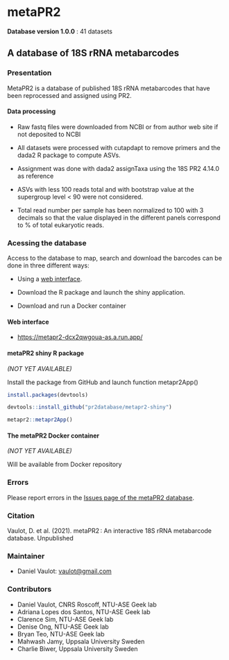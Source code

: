 
<!-- README.md is generated from README.Rmd. Please edit that file -->

# metaPR2

**Database version 1.0.0** : 41 datasets

## A database of 18S rRNA metabarcodes

### Presentation

MetaPR2 is a database of published 18S rRNA metabarcodes that have been
reprocessed and assigned using PR2.

#### Data processing

-   Raw fastq files were downloaded from NCBI or from author web site if
    not deposited to NCBI

-   All datasets were processed with cutapdapt to remove primers and the
    dada2 R package to compute ASVs.

-   Assignment was done with dada2 assignTaxa using the 18S PR2 4.14.0
    as reference

-   ASVs with less 100 reads total and with bootstrap value at the
    supergroup level &lt; 90 were not considered.

-   Total read number per sample has been normalized to 100 with 3
    decimals so that the value displayed in the different panels
    correspond to % of total eukaryotic reads.

### Acessing the database

Access to the database to map, search and download the barcodes can be
done in three different ways:

-   Using a [web interface](https://metapr2-dcx2qwgoua-as.a.run.app/).

-   Download the R package and launch the shiny application.

-   Download and run a Docker container

#### Web interface

-   <https://metapr2-dcx2qwgoua-as.a.run.app/>

#### metaPR2 shiny R package

*(NOT YET AVAILABLE)*

Install the package from GitHub and launch function metapr2App()

``` r
install.packages(devtools)

devtools::install_github("pr2database/metapr2-shiny")

metapr2::metapr2App()
```

#### The metaPR2 Docker container

*(NOT YET AVAILABLE)*

Will be available from Docker repository

### Errors

Please report errors in the [Issues page of the metaPR2
database](https://github.com/pr2database/metapr2-shiny/issues).

### Citation

Vaulot, D. et al. (2021). metaPR2 : An interactive 18S rRNA metabarcode
database. Unpublished

### Maintainer

-   Daniel Vaulot: <vaulot@gmail.com>

### Contributors

-   Daniel Vaulot, CNRS Roscoff, NTU-ASE Geek lab
-   Adriana Lopes dos Santos, NTU-ASE Geek lab
-   Clarence Sim, NTU-ASE Geek lab
-   Denise Ong, NTU-ASE Geek lab
-   Bryan Teo, NTU-ASE Geek lab
-   Mahwash Jamy, Uppsala University Sweden
-   Charlie Biwer, Uppsala University Sweden
